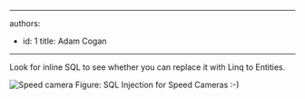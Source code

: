 

---
authors:
  - id: 1
    title: Adam Cogan
---




<span class='intro'> <p><span lang="EN-AU">Look for inline SQL​ to see whether you can replace it with Linq to Entities.</span></p> </span>

<img class="ms-rteCustom-ImageArea" border="0" alt="Speed camera" src="/SoftwareDevelopment/RulestobetterArchitectureandCodeReview/PublishingImages/speed-camera.jpg" /> <span class="ms-rteCustom-FigureNormal">Figure&#58; SQL Injection for Speed Cameras &#58;-)</span><span class="ms-rteCustom-FigureNormal"></span>


